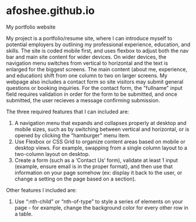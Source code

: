 # afoshee.github.io
My portfolio website

My project is a portfolio/resume site, where I can introduce myself to potential employers by outlining my professional experience, education, and skills. The site is coded mobile first, and uses flexbox to adjust both the nav bar and main site content for wider devices. On wider devices, the navigation menu switches from vertical to horizontal and the text is enlarged for the biggest screens. The main content (about me, experience, and education) shift from one column to two on larger screens. My webpage also includes a contact form so site visitors may submit general questions or booking inquiries. For the contact form, the "fullname" input field requires validation in order for the form to be submitted, and once submitted, the user recieves a message confirming submission. 

The three required features that I can included are: 
1. A navigation menu that expands and collapses properly at desktop and mobile sizes, such as by switching between vertical and horizontal, or is opened by clicking the “hamburger” menu item.
2. Use Flexbox or CSS Grid to organize content areas based on mobile or desktop views. For example, swapping from a single column layout to a two-column layout on desktop.
3. Create a form (such as a ‘Contact Us’ form), validate at least 1 input (example, ensure email is in the proper format), and then use that information on your page somehow (ex: display it back to the user, or change a setting on the page based on a section). 

Other features I included are:
1. Use “:nth-child” or “nth-of-type” to style a series of elements on your page - for example, change the background color for every other row in a table.

